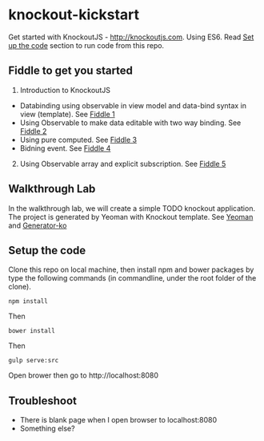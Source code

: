 # knockout-kickstart
Get started with KnockoutJS - http://knockoutjs.com. Using ES6. 
Read [Set up the code](#setup-the-code) section to run code from this repo.

## Fiddle to get you started
1. Introduction to KnockoutJS
  * Databinding using observable in view model and data-bind syntax in view (template). See [Fiddle 1](https://jsfiddle.net/raQuiam/wjgdfz3x)
  * Using Observable to make data editable with two way binding. See [Fiddle 2](https://jsfiddle.net/raQuiam/vwcep4et)
  * Using pure computed. See [Fiddle 3](https://jsfiddle.net/raQuiam/ettmb50r)
  * Bidning event. See [Fiddle 4](https://jsfiddle.net/raQuiam/06kcLw5L)
2. Using Observable array and explicit subscription. See [Fiddle 5](https://jsfiddle.net/raQuiam/052Lt7au) 

## Walkthrough Lab
In the walkthrough lab, we will create a simple TODO knockout application. The project is generated by Yeoman with Knockout template.
See [Yeoman](http://yeoman.io/) and [Generator-ko](https://github.com/SteveSanderson/generator-ko)

## Setup the code
Clone this repo on local machine, then install npm and bower packages by type the following commands (in commandline, under the root folder of the clone).

```
npm install
```
Then
```
bower install
```
Then
```
gulp serve:src
```

Open brower then go to http://localhost:8080

## Troubleshoot
* There is blank page when I open browser to localhost:8080
* Something else?
